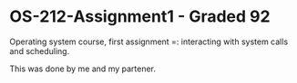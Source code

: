 # OS-212-Assignment1 - Graded 92
Operating system course, first assignment =: interacting with system calls and scheduling.

This was done by me and my partener.

